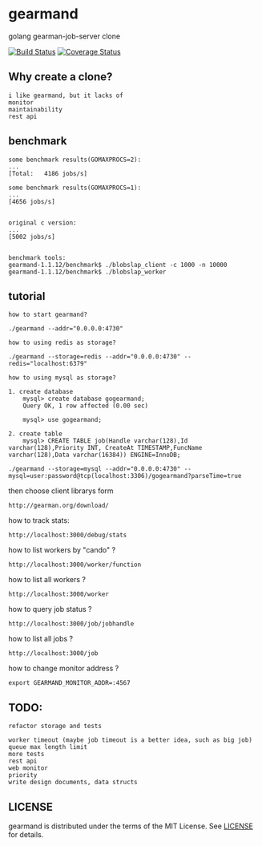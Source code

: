 gearmand
========

golang gearman-job-server clone


[![Build Status](https://drone.io/github.com/ngaut/gearmand/status.png)](https://drone.io/github.com/ngaut/gearmand/latest)
[![Coverage Status](https://coveralls.io/repos/ngaut/gearmand/badge.png?branch=master)](https://coveralls.io/r/ngaut/gearmand)


## Why create a clone?

	i like gearmand, but it lacks of 
	monitor 
	maintainability
	rest api


## benchmark
	some benchmark results(GOMAXPROCS=2):
	...
	[Total:   4186 jobs/s]
	
	some benchmark results(GOMAXPROCS=1):
	...
	[4656 jobs/s]


	original c version:
	...
	[5002 jobs/s]
	
	
	benchmark tools:
	gearmand-1.1.12/benchmark$ ./blobslap_client -c 1000 -n 10000
	gearmand-1.1.12/benchmark$ ./blobslap_worker

## tutorial
	how to start gearmand?

	./gearmand --addr="0.0.0.0:4730"
	
	how to using redis as storage?
	
	./gearmand --storage=redis --addr="0.0.0.0:4730" --redis="localhost:6379"
	
	how to using mysql as storage?

	1. create database
		mysql> create database gogearmand;
		Query OK, 1 row affected (0.00 sec)
		
		mysql> use gogearmand;
	
	2. create table
		mysql> CREATE TABLE job(Handle varchar(128),Id varchar(128),Priority INT, CreateAt TIMESTAMP,FuncName varchar(128),Data varchar(16384)) ENGINE=InnoDB;
	
	./gearmand --storage=mysql --addr="0.0.0.0:4730" --mysql=user:password@tcp(localhost:3306)/gogearmand?parseTime=true
	
then choose client librarys form

	http://gearman.org/download/


how to track stats:

	http://localhost:3000/debug/stats
	
how to list workers by "cando" ?

	http://localhost:3000/worker/function
	
how to list all workers ?

	http://localhost:3000/worker

how to query job status ?

	http://localhost:3000/job/jobhandle
	
how to list all jobs ?

	http://localhost:3000/job
	
how to change monitor address ?

	export GEARMAND_MONITOR_ADDR=:4567
	
## TODO:
	refactor storage and tests
	
	worker timeout (maybe job timeout is a better idea, such as big job)
	queue max length limit
	more tests
	rest api
	web monitor
	priority
	write design documents, data structs
	
## LICENSE

gearmand is distributed under the terms of the MIT License. See [LICENSE](https://github.com/coocood/jas/blob/master/LICENSE) for details.
